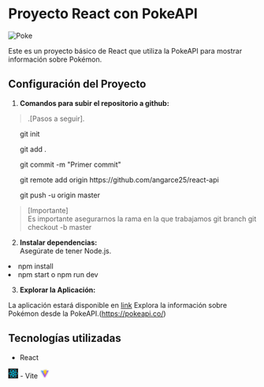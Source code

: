 # Proyecto React con PokeAPI

![Poke](../react-api/src/assets/Pokédex_logo.png)

Este es un proyecto básico de React que utiliza la PokeAPI para mostrar información sobre Pokémon.

## Configuración del Proyecto



1. **Comandos para subir el repositorio a github:**
> .[Pasos a seguir].</br>


<ul>git init</ul>
<ul>git add .</ul>
<ul>git commit -m "Primer commit"</ul>
<ul>git remote add origin https://github.com/angarce25/react-api</ul>
<ul>git push -u origin master</ul>


>[Importante] </br>
Es importante asegurarnos la rama en la que trabajamos
git branch <verifica la rama en la que trabajamos>
git checkout -b master <si quieres crear otra rama puedes hacerla con este comando>
2. **Instalar dependencias:**</br>
Asegúrate de tener Node.js.

<li>npm install</li>
<li>npm start o npm run dev</li>

3. **Explorar la Aplicación:**

La aplicación estará disponible en <a href="https://master--pokeapiandrea.netlify.app/">link</a>
Explora la información sobre Pokémon desde la PokeAPI.(https://pokeapi.co/) 
## Tecnologías utilizadas
- React 
 <img src="./src/assets/react-logo.png" alt="React Logo" style="width:20px;height:20px;" >
- Vite <img src="./src/assets/vite-logo.png" alt="React Logo" style="width:20px;height:20px;" >




